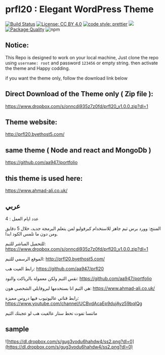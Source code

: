 #  prfl20 : Elegant WordPress Theme

[![Build Status](https://travis-ci.org/aa947/dg-url.svg?branch=master)](https://travis-ci.org/aa947/prfl20)  [![License: CC BY 4.0](https://img.shields.io/badge/License-CC%20BY%204.0-lightgrey.svg)](https://creativecommons.org/licenses/by/4.0/) [![code style: prettier](https://img.shields.io/badge/code_style-prettier-ff69b4.svg?style=flat-square)](https://github.com/prettier/prettier) ![](https://david-dm.org/aa947/prfl20.svg) 
[![Package Quality](https://npm.packagequality.com/shield/prfl20.svg)](https://packagequality.com/#?package=prfl20)
![npm](https://img.shields.io/npm/dt/prfl20)

## Notice:

This Repo is designed to work on your local machine, Just clone the repo using `username: root` and password `123456` or empty string.
then activate the theme and Happy codding.

if you want the theme only, follow the download link below

## Direct Download of the Theme only ( Zip file ): 
https://www.dropbox.com/s/onncdi935z7z0fd/prfl20_v1.0.0.zip?dl=1

## Theme website: 

http://prfl20.byethost5.com/

## same theme ( Node and react and MongoDb )

https://github.com/aa947/portfolio


## this theme is used here: 

https://www.ahmad-ali.co.uk/


## عربي
عدد ايام العمل : 4


المنتج: وورد برس ثيم جاهز للاستخدام كبرفوليو لمن يتعلم البرمجة جديد، خلال 5 دقايق ومن دون ما تلمس الكود ابدا.


للتحميل المباشر للثيم: https://www.dropbox.com/s/onncdi935z7z0fd/prfl20_v1.0.0.zip?dl=1


الموقع الرسمي للثيم: http://prfl20.byethost5.com/


رابط الغيت هب: https://github.com/aa947/prfl20


نقس الثيم ولكن معمولة بالرياكت والنود: https://github.com/aa947/portfolio


هي الثيم انا بستخدمها لبروفايلي الشخصي هون:  https://www.ahmad-ali.co.uk/


رابط قناتي عاليوتيوب فيها دروس مميزة: https://www.youtube.com/channel/UCBvdAcaEp9dujAyz59bqlQg


ماتنسا تفوت تحط ستار عالغيت هب لو عجبتك الثيم

## sample

![https://dl.dropbox.com/s/gug3vodu6hahdw4/ss2.png?dl=0](https://dl.dropbox.com/s/gug3vodu6hahdw4/ss2.png?dl=0)
